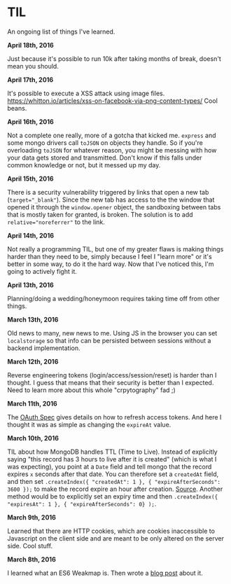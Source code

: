 # TIL
An ongoing list of things I've learned.

**April 18th, 2016**

Just because it's possible to run 10k after taking months of break, doesn't mean you should.

**April 17th, 2016**

It's possible to execute a XSS attack using image files.  https://whitton.io/articles/xss-on-facebook-via-png-content-types/  Cool beans.

**April 16th, 2016**

Not a complete one really, more of a gotcha that kicked me.  `express` and some mongo drivers call `toJSON` on objects they handle.  So if you're overloading `toJSON` for whatever reason, you might be messing with how your data gets stored and transmitted.  Don't know if this falls under common knowledge or not, but it messed up my day.

**April 15th, 2016**

There is a security vulnerability triggered by links that open a new tab (`target="_blank"`).  Since the new tab has access to the the window that opened it through the `window.opener` object, the sandboxing between tabs that is mostly taken for granted, is broken.  The solution is to add `relative="noreferrer"` to the link.

**April 14th, 2016**

Not really a programming TIL, but one of my greater flaws is making things harder than they need to be, simply because I feel I "learn more" or it's better in some way, to do it the hard way. Now that I've noticed this, I'm going to actively fight it.

**April 13th, 2016**

Planning/doing a wedding/honeymoon requires taking time off from other things.

**March 13th, 2016**

Old news to many, new news to me.  Using JS in the browser you can set `localstorage` so that info can be persisted between sessions without a backend implementation.

**March 12th, 2016**

Reverse engineering tokens (login/access/session/reset) is harder than I thought.  I guess that means that their security is better than I expected.  Need to learn more about this whole "crpytography" fad ;)

**March 11th, 2016**

The [OAuth Spec](https://tools.ietf.org/html/rfc6749#section-6) gives details on how to refresh access tokens.  And here I thought it was as simple as changing the `expireAt` value.

**March 10th, 2016**

TIL about how MongoDB handles TTL (Time to Live).  Instead of explicitly saying "this record has 3 hours to live after it is created" (which is what I was expecting), you point at a `Date` field and tell mongo that the record expires `x` seconds after that date.  You can therefore set a `createdAt` field, and then set `.createIndex({ "createdAt": 1 }, { "expireAfterSeconds": 3600 });` to make the record expire an hour after creation.  [Source](https://docs.mongodb.org/manual/tutorial/expire-data/).  Another method would be to explicitly set an expiry time and then `.createIndex({ "expiresAt": 1 }, { "expireAfterSeconds": 0} );`.

**March 9th, 2016**

Learned that there are HTTP cookies, which are cookies inaccessible to Javascript on the client side and are meant to be only altered on the server side.  Cool stuff.

**March 8th, 2016**

I learned what an ES6 Weakmap is.  Then wrote a [blog post](http://enfinlay.com/es6/weakmap/til/2016/03/08/til-js-es6-weakmap.html) about it.


